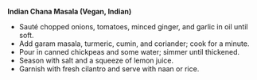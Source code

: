 **Indian Chana Masala (Vegan, Indian)**
   - Sauté chopped onions, tomatoes, minced ginger, and garlic in oil until soft.
   - Add garam masala, turmeric, cumin, and coriander; cook for a minute.
   - Pour in canned chickpeas and some water; simmer until thickened.
   - Season with salt and a squeeze of lemon juice.
   - Garnish with fresh cilantro and serve with naan or rice.